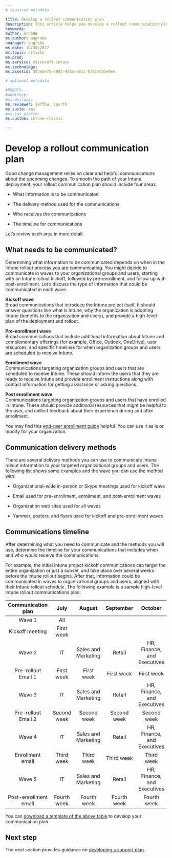 ```yaml
---
# required metadata

title: Develop a rollout communication plan
description: This article helps you develop a rollout communication plan for your Intune deployment.
keywords:
author: arob98
ms.author: angrobe
nmanager: angrobe
ms.date: 10/30/2017
ms.topic: article
ms.prod:
ms.service: microsoft-intune
ms.technology:
ms.assetid: 393ebe75-d001-485a-b81c-6361c8b5e6ee

# optional metadata

#ROBOTS:
#audience:
#ms.devlang:
ms.reviewer: jeffbu, cgerth
ms.suite: ems
#ms.tgt_pltfrm:
ms.custom: intune-classic

---
```


# Develop a rollout communication plan

Good change management relies on clear and helpful communications about the upcoming changes. To smooth the path of your Intune deployment, your rollout communication plan should include four areas:

-   What information is to be communicated

-   The delivery method used for the communications

-   Who receives the communications

-   The timeline for communications

Let’s review each area in more detail.

## What needs to be communicated?

Determining what information to be communicated depends on when in the Intune rollout process you are communicating. You might decide to communicate in waves to your organizational groups and users, starting with an Intune rollout kickoff, followed by pre-enrollment, and follow up with post-enrollment. Let’s discuss the type of information that could be communicated in each wave.

**Kickoff wave** <br/>Broad communications that introduce the Intune project itself. It should answer questions like what is Intune, why the organization is adopting Intune (benefits to the organization and users), and provide a high-level plan of the deployment and rollout.

**Pre-enrollment wave**<br/> Broad communications that include additional information about Intune and complementary offerings (for example, Office, Outlook, OneDrive), user resources, and specific timelines for when organization groups and users are scheduled to receive Intune.

**Enrollment wave**<br/> Communications targeting organization groups and users that are scheduled to receive Intune. These should inform the users that they are ready to receive Intune and provide enrollment instructions along with contact information for getting assistance or asking questions.

**Post enrollment wave**<br/> Communications targeting organization groups and users that have enrolled in Intune. These should provide additional resources that might be helpful to the user, and collect feedback about their experience during and after enrollment.

You may find this [end-user enrollment guide](https://gallery.technet.microsoft.com/Intune-End-User-Enrollment-3a0c9b0c?WT.mc_id=Blog_Intune_General_PCIT) helpful. You can use it as is or modify for your organization.

## Communication delivery methods

There are several delivery methods you can use to communicate Intune rollout information to your targeted organizational groups and users. The following list shows some examples and the wave you can use the method with:

-   Organizational-wide in-person or Skype meetings used for kickoff wave

-   Email used for pre-enrollment, enrollment, and post-enrollment waves

-   Organization web sites used for all waves

-   Yammer, posters, and flyers used for kickoff and pre-enrollment waves

## Communications timeline

After determining what you need to communicate and the methods you will use, determine the timeline for your communications that includes when and who would receive the communications.

For example, the initial Intune project kickoff communications can target the entire organization or just a subset, and take place over several weeks before the Intune rollout begins. After that, information could be communicated in waves to organizational groups and users, aligned with their Intune rollout schedule. The following example is a sample high-level Intune rollout communications plan:

  | **Communication plan** | **July** | **August** | **September** | **October** |
|:---:|:---:|:---:|:---:|:---:|
| Wave 1  | All |  |  |  |                                                         
| Kickoff meeting | First week |  |  |  |                                                         
| Wave 2 | IT | Sales and Marketing | Retail | HR, Finance, and Executives |
| Pre-rollout Email 1 | First week | First week | First week | First week |
| Wave 3 | IT | Sales and Marketing | Retail | HR, Finance, and Executives |
| Pre-rollout Email 2 | Second week | Second week | Second week | Second week |
| Wave 4 | IT | Sales and Marketing | Retail | HR, Finance, and Executives |
| Enrollment email | Third week | Third week | Third week | Third week |
| Wave 5 | IT | Sales and Marketing | Retail | HR, Finance, and Executives |
| Post-enrollment email | Fourth week | Fourth week | Fourth week | Fourth week |

You can [download a template of the above table](https://gallery.technet.microsoft.com/Intune-deployment-planning-fae156c2?redir=0) to develop your communication plan.

## Next step

The next section provides guidance on [developing a support plan](planning-guide-support-plan.md).
